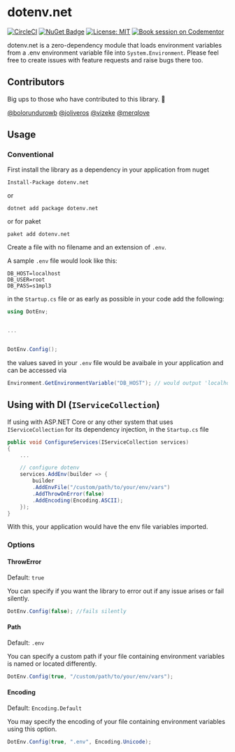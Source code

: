 # dotenv.net

[![CircleCI](https://circleci.com/gh/bolorundurowb/dotenv.net.svg?style=svg)](https://circleci.com/gh/bolorundurowb/dotenv.net) [![NuGet Badge](https://buildstats.info/nuget/dotenv.net)](https://www.nuget.org/packages/dotenv.net) [![License: MIT](https://img.shields.io/badge/License-MIT-yellow.svg)](LICENSE) [![Book session on Codementor](https://cdn.codementor.io/badges/book_session_github.svg)](https://www.codementor.io/bolorundurowb?utm_source=github&utm_medium=button&utm_term=bolorundurowb&utm_campaign=github)

dotenv.net is a zero-dependency module that loads environment variables from a .env environment variable file into `System.Environment`. Please feel free to create issues with feature requests and raise bugs there too.

## Contributors

Big ups to those who have contributed to this library. :clap:

[@bolorundurowb](https://github.com/bolorundurowb) [@joliveros](https://github.com/joliveros) [@vizeke](https://github.com/vizeke) [@merqlove](https://github.com/merqlove)

## Usage

### Conventional

First install the library as a dependency in your application from nuget

```
Install-Package dotenv.net
```

or

```
dotnet add package dotenv.net
```

or for paket

```
paket add dotenv.net
```

Create a file with no filename and an extension of `.env`.

A sample `.env` file would look like this:
```text
DB_HOST=localhost
DB_USER=root
DB_PASS=s1mpl3
```

in the `Startup.cs` file or as early as possible in your code add the following:

```csharp
using DotEnv;


...


DotEnv.Config();
```

the values saved in your `.env` file would be avaibale in your application and can be accessed via
 ```csharp
Environment.GetEnvironmentVariable("DB_HOST"); // would output 'localhost'
```

## Using with DI (`IServiceCollection`)

If using with ASP.NET Core or any other system that uses `IServiceCollection` for its dependency injection, in the `Startup.cs` file

``` csharp
public void ConfigureServices(IServiceCollection services)
{
    ...

    // configure dotenv
    services.AddEnv(builder => {
        builder
        .AddEnvFile("/custom/path/to/your/env/vars")
        .AddThrowOnError(false)
        .AddEncoding(Encoding.ASCII);
    });
}
```

With this, your application would have the env file variables imported.

### Options

#### ThrowError

Default: `true`

You can specify if you want the library to error out if any issue arises or fail silently.

```csharp
DotEnv.Config(false); //fails silently
```

#### Path

Default: `.env`

You can specify a custom path if your file containing environment variables is
named or located differently.

```csharp
DotEnv.Config(true, "/custom/path/to/your/env/vars");
```

#### Encoding

Default: `Encoding.Default`

You may specify the encoding of your file containing environment variables
using this option.

```csharp
DotEnv.Config(true, ".env", Encoding.Unicode);
```
